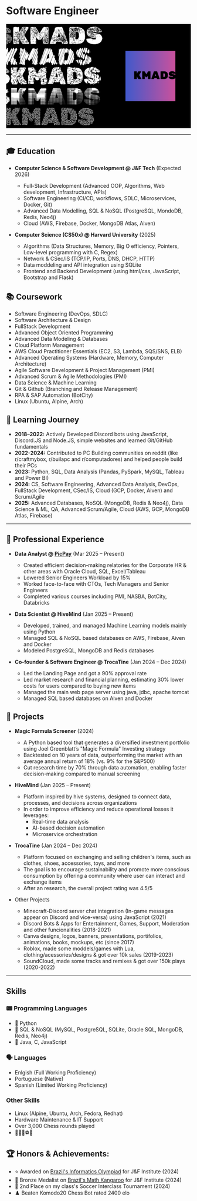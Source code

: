 # Software Engineer

![KMADS](/KMADS-v3.png)

---

## 🎓 Education
- **Computer Science & Software Development @ J&F Tech** (Expected 2026)
  - Full-Stack Development (Advanced OOP, Algorithms, Web development, Infrastructure, APIs)
  - Software Engineering (CI/CD, workflows, SDLC, Microservices, Docker, Git)
  - Advanced Data Modelling, SQL & NoSQL (PostgreSQL, MondoDB, Redis, Neo4j)
  - Cloud (AWS, Firebase, Docker, MongoDB Atlas, Aiven)

- **Computer Science (CS50x) @ Harvard University** (2025)
  - Algorithms (Data Structures, Memory, Big O efficiency, Pointers, Low-level programming with C, Regex)
  - Network & CSec/IS (TCP/IP, Ports, DNS, DHCP, HTTP)
  - Data moddeling and API integration using SQLite
  - Frontend and Backend Development (using html/css, JavaScript, Bootstrap and Flask)

## 📚 Coursework
- Software Engineering (DevOps, SDLC)
- Software Architecture & Design
- FullStack Development
- Advanced Object Oriented Programming
- Advanced Data Modeling & Databases
- Cloud Platform Management
- AWS Cloud Practitioner Essentials (EC2, S3, Lambda, SQS/SNS, ELB)
- Advanced Operating Systems (Hardware, Memory, Computer Architecture)
- Agile Software Development & Project Management (PMI)
- Advanced Scrum & Agile Methodologies (PMI)
- Data Science & Machine Learning
- Git & Github (Branching and Release Management)
- RPA & SAP Automation (BotCity)
- Linux (Ubuntu, Alpine, Arch)

## 📍 Learning Journey
- **2018–2022:** Actively Developed Discord bots using JavaScript, Discord.JS and Node.JS, simple websites and learned Git/GitHub fundamentals
- **2022-2024:** Contributed to PC Building communities on reddit (like r/craftmybox, r/builapc and r/computadores) and helped people build their PCs
- **2023:** Python, SQL, Data Analysis (Pandas, PySpark, MySQL, Tableau and Power BI)
- **2024:** CS, Software Engineering, Advanced Data Analysis, DevOps, FullStack Development, CSec/IS, Cloud (GCP, Docker, Aiven) and Scrum/Agile
- **2025:** Advanced Databases, NoSQL (MongoDB, Redis & Neo4j), Data Science & ML, QA, Advanced Scrum/Agile, Cloud (AWS, GCP, MongoDB Atlas, Firebase)

---

## 💼 Professional Experience
- **Data Analyst @ [PicPay](https://picpay.com/)** (Mar 2025 – Present)
  - Created efficient decision-making relatories for the Corporate HR & other areas with Oracle Cloud, SQL, Excel/Tableau
  - Lowered Senior Engineers Workload by 15%
  - Worked face-to-face with CTOs, Tech Managers and Senior Engineers
  - Completed various courses including PMI, NASBA, BotCity, Databricks

- **Data Scientist @ HiveMind** (Jan 2025 – Present)
  - Developed, trained, and managed Machine Learning models mainly using Python
  - Managed SQL & NoSQL based databases on AWS, Firebase, Aiven and Docker
  - Modeled PostgreSQL, MongoDB and Redis databases

- **Co-founder & Software Engineer @ TrocaTine** (Jan 2024 – Dec 2024)
  - Led the Landing Page and got a 90% approval rate
  - Led market research and financial planning, estimating 30% lower costs for users compared to buying new items
  - Managed the main web page server using java, jdbc, apache tomcat
  - Managed SQL based databases on Aiven and Docker

## 📂 Projects
- **Magic Formula Screener** (2024)
  - A Python based tool that generates a diversified investment portfolio using Joel Greenblatt’s "Magic Formula" Investing strategy
  - Backtested on 10 years of data, outperforming the market with an average annual return of 18% (vs. 9% for the S&P500)
  - Cut research time by 70% through data automation, enabling faster decision-making compared to manual screening

- **HiveMind** (Jan 2025 – Present)
  - Platform inspired by hive systems, designed to connect data, processes, and decisions across organizations
  - In order to improve efficiency and reduce operational losses it leverages:
    - Real-time data analysis
    - AI-based decision automation
    - Microservice orchestration

- **TrocaTine** (Jan 2024 – Dec 2024)
  - Platform focused on exchanging and selling children's items, such as clothes, shoes, accessories, toys, and more
  - The goal is to encourage sustainability and promote more conscious consumption by offering a community where user can interact and exchange items
  - After an research, the overall project rating was 4.5/5

- Other Projects
  - Minecraft-Discord server chat integration (In-game messages appear on Discord and vice-versa) using JavaScript (2021)
  - Discord Bots & Apps for Entertainment, Games, Support, Moderation and other funcionalities (2018-2021)
  - Canva designs, logos, banners, presentations, portifolios, animations, books, mockups, etc (since 2017)
  - Roblox, made some moddels/games with Lua, clothing/acessories/designs & got over 10k sales (2019-2023)
  - SoundCloud, made some tracks and remixes & got over 150k plays (2020-2022)

---

## Skills

### 📟 Programming Languages
- 🥇 Python
- 🥈 SQL & NoSQL (MySQL, PostgreSQL, SQLite, Oracle SQL, MongoDB, Redis, Neo4j)
- 🥉 Java, C, JavaScript

### 🗣️ Languages
- Enlgish (Full Working Proficiency)
- Portuguese (Native)
- Spanish (Limited Working Proficiency)

### Other Skills
  - Linux (Alpine, Ubuntu, Arch, Fedora, Redhat)
  - Hardware Maintenance & IT Support
  - Over 3,000 Chess rounds played
  - 💪👟🏀⚽🏓

## 🏆 Honors & Achievements:
  - ⭐ Awarded on [Brazil's Informatics Olympiad](https://olimpiada.ic.unicamp.br/) for J&F Institute (2024)
  - 🥉 Bronze Medalist on [Brazil's Math Kangaroo](https://www.cangurudematematicabrasil.com.br/) for J&F Institute (2024)
  - 🥈 2nd Place on my class's Soccer Interclass Tournament (2024)
  - ♟️ Beaten Komodo20 Chess Bot rated 2400 elo

